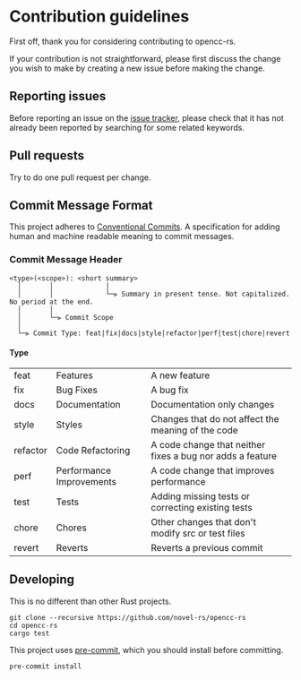 # Contribution guidelines

First off, thank you for considering contributing to opencc-rs.

If your contribution is not straightforward, please first discuss the change you wish to make by
creating a new issue before making the change.

## Reporting issues

Before reporting an issue on the [issue tracker](https://github.com/novel-rs/opencc-rs/issues),
please check that it has not already been reported by searching for some related keywords.

## Pull requests

Try to do one pull request per change.

## Commit Message Format

This project adheres to [Conventional Commits](https://www.conventionalcommits.org/en/v1.0.0/).
A specification for adding human and machine readable meaning to commit messages.

### Commit Message Header

```plain
<type>(<scope>): <short summary>
  │       │             │
  │       │             └─⫸ Summary in present tense. Not capitalized. No period at the end.
  │       │
  │       └─⫸ Commit Scope
  │
  └─⫸ Commit Type: feat|fix|docs|style|refactor|perf|test|chore|revert
```

#### Type

|          |                          |                                                           |
| -------- | ------------------------ | --------------------------------------------------------- |
| feat     | Features                 | A new feature                                             |
| fix      | Bug Fixes                | A bug fix                                                 |
| docs     | Documentation            | Documentation only changes                                |
| style    | Styles                   | Changes that do not affect the meaning of the code        |
| refactor | Code Refactoring         | A code change that neither fixes a bug nor adds a feature |
| perf     | Performance Improvements | A code change that improves performance                   |
| test     | Tests                    | Adding missing tests or correcting existing tests         |
| chore    | Chores                   | Other changes that don't modify src or test files         |
| revert   | Reverts                  | Reverts a previous commit                                 |

## Developing

This is no different than other Rust projects.

```shell
git clone --recursive https://github.com/novel-rs/opencc-rs
cd opencc-rs
cargo test
```

This project uses [pre-commit](https://github.com/pre-commit/pre-commit), which you should install before committing.

```shell
pre-commit install
```

